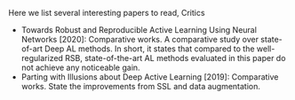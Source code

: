 Here we list several interesting papers to read, Critics

- Towards Robust and Reproducible Active Learning Using Neural Networks [2020]:
  Comparative works.
  A comparative study over state-of-art Deep AL methods.
  In short, it states that compared to the well-regularized RSB, state-of-the-art AL methods evaluated in this paper do not achieve any noticeable gain.
- Parting with Illusions about Deep Active Learning [2019]:
  Comparative works.
  State the improvements from SSL and data augmentation.
